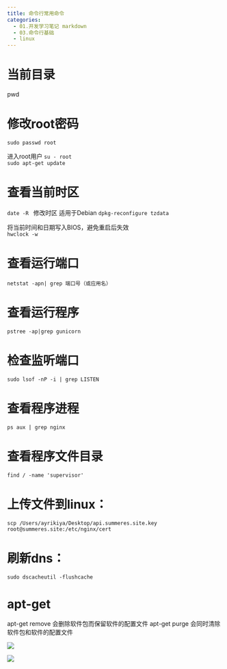 ```yaml
---
title: 命令行常用命令
categories:
  - 01.开发学习笔记 markdown
  - 03.命令行基础
  - linux
---
```


# 当前目录
pwd

# 修改root密码
`sudo passwd root`

进入root用户
`su - root`                                  
`sudo apt-get update`   

# 查看当前时区
`date -R `
修改时区 适用于Debian
`dpkg-reconfigure tzdata`
    
将当前时间和日期写入BIOS，避免重启后失效           
`hwclock -w`   

# 查看运行端口                  
`netstat -apn| grep 端口号（或应用名）`    
    
# 查看运行程序
`pstree -ap|grep gunicorn`                      

# 检查监听端口
`sudo lsof -nP -i | grep LISTEN `

# 查看程序进程
`ps aux | grep nginx `

# 查看程序文件目录
` find / -name 'supervisor' `                

# 上传文件到linux：
`scp /Users/ayrikiya/Desktop/api.summeres.site.key root@summeres.site:/etc/nginx/cert`

# 刷新dns：
`sudo dscacheutil -flushcache`

# apt-get
apt-get remove 会删除软件包而保留软件的配置文件
apt-get purge 会同时清除软件包和软件的配置文件


![](http://md.summeres.site/2019-09-05-15676894798087.png)

![](http://md.summeres.site/2019-09-05-15676894798123.png)